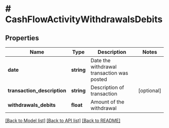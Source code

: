 # # CashFlowActivityWithdrawalsDebits

## Properties

Name | Type | Description | Notes
------------ | ------------- | ------------- | -------------
**date** | **string** | Date the withdrawal transaction was posted |
**transaction_description** | **string** | Description of transaction | [optional]
**withdrawals_debits** | **float** | Amount of the withdrawal |

[[Back to Model list]](../../README.md#models) [[Back to API list]](../../README.md#endpoints) [[Back to README]](../../README.md)
